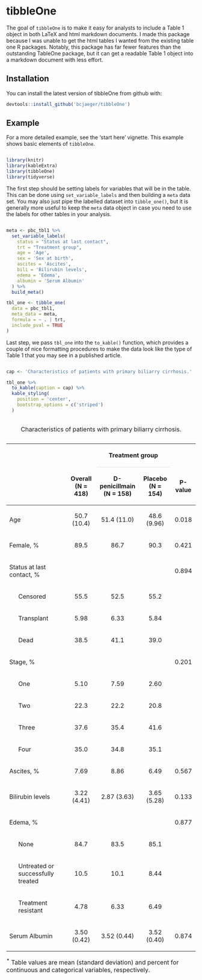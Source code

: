 
<!-- README.md is generated from README.Rmd. Please edit that file -->

# tibbleOne

The goal of `tibbleOne` is to make it easy for analysts to include a
Table 1 object in both LaTeX and html markdown documents. I made this
package because I was unable to get the html tables I wanted from the
existing table one R packages. Notably, this package has far fewer
features than the outstanding TableOne package, but it can get a
readable Table 1 object into a markdown document with less effort.

## Installation

You can install the latest version of tibbleOne from github with:

``` r
devtools::install_github('bcjaeger/tibbleOne')
```

## Example

For a more detailed example, see the ‘start here’ vignette. This example
shows basic elements of `tibbleOne`.

``` r

library(knitr)
library(kableExtra)
library(tibbleOne)
library(tidyverse)
```

The first step should be setting labels for variables that will be in
the table. This can be done using `set_variable_labels` and then
building a `meta` data set. You may also just pipe the labelled dataset
into `tibble_one()`, but it is generally more useful to keep the `meta`
data object in case you need to use the labels for other tables in your
analysis.

``` r

meta <- pbc_tbl1 %>% 
  set_variable_labels(
    status = "Status at last contact",
    trt = "Treatment group",
    age = 'Age',
    sex = 'Sex at birth',
    ascites = 'Ascites',
    bili = 'Bilirubin levels',
    edema = 'Edema',
    albumin = 'Serum Albumin'
  ) %>%
  build_meta()

tbl_one <- tibble_one(
  data = pbc_tbl1,
  meta_data = meta,
  formula = ~ . | trt,
  include_pval = TRUE
)
```

Last step, we pass `tbl_one` into the `to_kable()` function, which
provides a couple of nice formatting procedures to make the data look
like the type of Table 1 that you may see in a published article.

``` r

cap <- 'Characteristics of patients with primary biliarry cirrhosis.'

tbl_one %>% 
  to_kable(caption = cap) %>%
  kable_styling(
    position = 'center',
    bootstrap_options = c('striped')
  )
```

<table class="table table-striped" style="margin-left: auto; margin-right: auto;">

<caption>

Characteristics of patients with primary biliarry
cirrhosis.

</caption>

<thead>

<tr>

<th style="border-bottom:hidden" colspan="2">

</th>

<th style="border-bottom:hidden; padding-bottom:0; padding-left:3px;padding-right:3px;text-align: center; font-weight: bold; " colspan="2">

<div style="border-bottom: 1px solid #ddd; padding-bottom: 5px; ">

Treatment group

</div>

</th>

<th style="border-bottom:hidden" colspan="1">

</th>

</tr>

<tr>

<th style="text-align:left;">

</th>

<th style="text-align:center;">

Overall<br>(N = 418)

</th>

<th style="text-align:center;">

D-penicillmain<br>(N = 158)

</th>

<th style="text-align:center;">

Placebo<br>(N = 154)

</th>

<th style="text-align:center;">

P-value

</th>

</tr>

</thead>

<tbody>

<tr>

<td style="text-align:left;">

Age

</td>

<td style="text-align:center;">

50.7 (10.4)

</td>

<td style="text-align:center;">

51.4 (11.0)

</td>

<td style="text-align:center;">

48.6 (9.96)

</td>

<td style="text-align:center;">

0.018

</td>

</tr>

<tr>

<td style="text-align:left;">

Female, %

</td>

<td style="text-align:center;">

89.5

</td>

<td style="text-align:center;">

86.7

</td>

<td style="text-align:center;">

90.3

</td>

<td style="text-align:center;">

0.421

</td>

</tr>

<tr>

<td style="text-align:left;">

Status at last contact, %

</td>

<td style="text-align:center;">

</td>

<td style="text-align:center;">

</td>

<td style="text-align:center;">

</td>

<td style="text-align:center;">

0.894

</td>

</tr>

<tr>

<td style="text-align:left; padding-left: 2em;" indentlevel="1">

Censored

</td>

<td style="text-align:center;">

55.5

</td>

<td style="text-align:center;">

52.5

</td>

<td style="text-align:center;">

55.2

</td>

<td style="text-align:center;">

</td>

</tr>

<tr>

<td style="text-align:left; padding-left: 2em;" indentlevel="1">

Transplant

</td>

<td style="text-align:center;">

5.98

</td>

<td style="text-align:center;">

6.33

</td>

<td style="text-align:center;">

5.84

</td>

<td style="text-align:center;">

</td>

</tr>

<tr>

<td style="text-align:left; padding-left: 2em;" indentlevel="1">

Dead

</td>

<td style="text-align:center;">

38.5

</td>

<td style="text-align:center;">

41.1

</td>

<td style="text-align:center;">

39.0

</td>

<td style="text-align:center;">

</td>

</tr>

<tr>

<td style="text-align:left;">

Stage, %

</td>

<td style="text-align:center;">

</td>

<td style="text-align:center;">

</td>

<td style="text-align:center;">

</td>

<td style="text-align:center;">

0.201

</td>

</tr>

<tr>

<td style="text-align:left; padding-left: 2em;" indentlevel="1">

One

</td>

<td style="text-align:center;">

5.10

</td>

<td style="text-align:center;">

7.59

</td>

<td style="text-align:center;">

2.60

</td>

<td style="text-align:center;">

</td>

</tr>

<tr>

<td style="text-align:left; padding-left: 2em;" indentlevel="1">

Two

</td>

<td style="text-align:center;">

22.3

</td>

<td style="text-align:center;">

22.2

</td>

<td style="text-align:center;">

20.8

</td>

<td style="text-align:center;">

</td>

</tr>

<tr>

<td style="text-align:left; padding-left: 2em;" indentlevel="1">

Three

</td>

<td style="text-align:center;">

37.6

</td>

<td style="text-align:center;">

35.4

</td>

<td style="text-align:center;">

41.6

</td>

<td style="text-align:center;">

</td>

</tr>

<tr>

<td style="text-align:left; padding-left: 2em;" indentlevel="1">

Four

</td>

<td style="text-align:center;">

35.0

</td>

<td style="text-align:center;">

34.8

</td>

<td style="text-align:center;">

35.1

</td>

<td style="text-align:center;">

</td>

</tr>

<tr>

<td style="text-align:left;">

Ascites, %

</td>

<td style="text-align:center;">

7.69

</td>

<td style="text-align:center;">

8.86

</td>

<td style="text-align:center;">

6.49

</td>

<td style="text-align:center;">

0.567

</td>

</tr>

<tr>

<td style="text-align:left;">

Bilirubin levels

</td>

<td style="text-align:center;">

3.22 (4.41)

</td>

<td style="text-align:center;">

2.87 (3.63)

</td>

<td style="text-align:center;">

3.65 (5.28)

</td>

<td style="text-align:center;">

0.133

</td>

</tr>

<tr>

<td style="text-align:left;">

Edema, %

</td>

<td style="text-align:center;">

</td>

<td style="text-align:center;">

</td>

<td style="text-align:center;">

</td>

<td style="text-align:center;">

0.877

</td>

</tr>

<tr>

<td style="text-align:left; padding-left: 2em;" indentlevel="1">

None

</td>

<td style="text-align:center;">

84.7

</td>

<td style="text-align:center;">

83.5

</td>

<td style="text-align:center;">

85.1

</td>

<td style="text-align:center;">

</td>

</tr>

<tr>

<td style="text-align:left; padding-left: 2em;" indentlevel="1">

Untreated or successfully treated

</td>

<td style="text-align:center;">

10.5

</td>

<td style="text-align:center;">

10.1

</td>

<td style="text-align:center;">

8.44

</td>

<td style="text-align:center;">

</td>

</tr>

<tr>

<td style="text-align:left; padding-left: 2em;" indentlevel="1">

Treatment resistant

</td>

<td style="text-align:center;">

4.78

</td>

<td style="text-align:center;">

6.33

</td>

<td style="text-align:center;">

6.49

</td>

<td style="text-align:center;">

</td>

</tr>

<tr>

<td style="text-align:left;">

Serum Albumin

</td>

<td style="text-align:center;">

3.50 (0.42)

</td>

<td style="text-align:center;">

3.52 (0.44)

</td>

<td style="text-align:center;">

3.52 (0.40)

</td>

<td style="text-align:center;">

0.874

</td>

</tr>

</tbody>

<tfoot>

<tr>

<td style="padding: 0; border:0;" colspan="100%">

<sup></sup>

</td>

</tr>

</tfoot>

<tfoot>

<tr>

<td style="padding: 0; border:0;" colspan="100%">

<sup>\*</sup> Table values are mean (standard deviation) and percent for
continuous and categorical variables, respectively.

</td>

</tr>

</tfoot>

</table>
